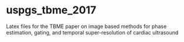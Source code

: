 # uspgs_tbme_2017
Latex files for the TBME paper on image based methods for phase estimation, gating, and temporal super-resolution of cardiac ultrasound
